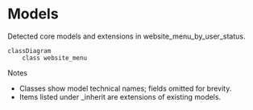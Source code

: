 # Models

Detected core models and extensions in website_menu_by_user_status.

```mermaid
classDiagram
    class website_menu
```

Notes
- Classes show model technical names; fields omitted for brevity.
- Items listed under _inherit are extensions of existing models.
